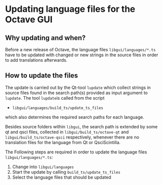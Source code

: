 # Updating language files for the Octave GUI

## Why updating and when?

Before a new release of Octave, the language files  `libgui/languages/*.ts` have to be updated with changed or new strings in the source files in order to add translations afterwards.

## How to update the files

 The update is carried out by the Qt-tool `lupdate` which collect strings in source files found in the search path(s) provided as input argument to `lupdate`. The tool `lupdate`is called from the script

- `libgui/languages/build_ts/update_ts_files`

which also determines the required search paths for each language.

Besides source folders within `libgui`, the search path is extended by some qt and qsci files, collected in `libgui/build_ts/octave-qt` and `libgui/build_ts/octave-qsci` respectively, whenever there are no translation files for the language from Qt or QsciScintilla.

The Following steps are required in order to update the language files `libgui/languages/*.ts`:

1. Change into `libgui/languages`
2. Start the update by calling `build_ts/update_ts_files`
3. Select the language files that should be updated

